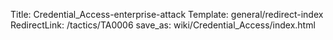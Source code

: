 Title: Credential_Access-enterprise-attack
Template: general/redirect-index
RedirectLink: /tactics/TA0006
save_as: wiki/Credential_Access/index.html